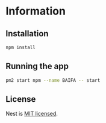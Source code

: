# Information

## Installation

```bash
npm install
```

## Running the app

```bash
pm2 start npm --name BAIFA -- start
```

## License

Nest is [MIT licensed](LICENSE).
